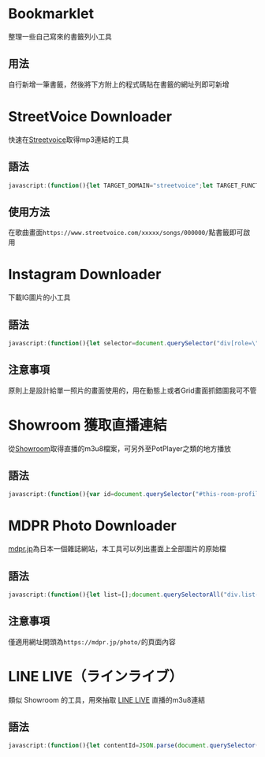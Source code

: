# Bookmarklet
整理一些自己寫來的書籤列小工具

## 用法
自行新增一筆書籤，然後將下方附上的程式碼貼在書籤的網址列即可新增

# StreetVoice Downloader
快速在[Streetvoice](https://streetvoice.com/)取得mp3連結的工具

## 語法
```javascript
javascript:(function(){let TARGET_DOMAIN="streetvoice";let TARGET_FUNCTION="songs";let url=""+window.location;if(url.indexOf(TARGET_DOMAIN)!=-1&&url.indexOf(TARGET_FUNCTION)!=-1){let regexSongId=/\/\d+\//;let regexNumber=/\d+/;let songId=regexNumber.exec(regexSongId.exec(url)[0]);fetch("/api/v3/songs/"+songId+"/file/",{method:"POST"}).then(res=>{return res.json()}).then(data=>{let a=document.createElement("a");a.href=data.file;document.body.appendChild(a);a.click()}).catch(err=>{console.log(err)})}})()
```

## 使用方法  
 在歌曲畫面`https://www.streetvoice.com/xxxxx/songs/000000/`點書籤即可啟用

# Instagram Downloader
 下載IG圖片的小工具 

## 語法
```javascript
javascript:(function(){let selector=document.querySelector("div[role=\"dialog\"]")==null?"body main article>div img":"body div[role=\"dialog\"] article>div img";let url=document.querySelector(selector).getAttribute("src");window.open(url)})()
```

## 注意事項
原則上是設計給單一照片的畫面使用的，用在動態上或者Grid畫面抓錯圖我可不管

# Showroom 獲取直播連結
從[Showroom](http://showroom-live.com/)取得直播的m3u8檔案，可另外至PotPlayer之類的地方播放

## 語法
```javascript
javascript:(function(){var id=document.querySelector("#this-room-profile").href.match(/\d+/)[0];fetch(`/api/live/streaming_url?room_id=${id}&ignore_low_stream=1`).then(r=>{return r.json()}).then(j=>{let url=j.streaming_url_list.find(el=>{return el.type=="hls"}).url;prompt("m3u8",url)}).catch(er=>{alert("something wrong~")})})()
```

# MDPR Photo Downloader
[mdpr.jp](https://mdpr.jp/)為日本一個雜誌網站，本工具可以列出畫面上全部圖片的原始檔

## 語法
```javascript
javascript:(function(){let list=[];document.querySelectorAll("div.list-photo figure.square img").forEach(x=>{let url=x.src;if(url.indexOf("?")!=-1){url=url.split("?")[0]}list.push(url)});document.body.innerHTML="";list.forEach(x=>{let img=document.createElement("img");img.src=x;img.style.cssText="height:250px";document.body.appendChild(img)})})()
```
## 注意事項
僅適用網址開頭為`https://mdpr.jp/photo/`的頁面內容


# LINE LIVE（ラインライブ）
類似 Showroom 的工具，用來抽取 [LINE LIVE](https://live.line.me/) 直播的m3u8連結

## 語法
```javascript
javascript:(function(){let contentId=JSON.parse(document.querySelector("#data").getAttribute("data-broadcast")).lsaPath;fetch(`https://lssapi.line-apps.com/v1/live/playInfo?contentId=${contentId}`).then(resp=>resp.json()).then(json=>{let a=document.createElement("a");a.href=json.playUrls.abr;document.body.appendChild(a);a.click()}).catch(err=>{console.log(err)})})()
```